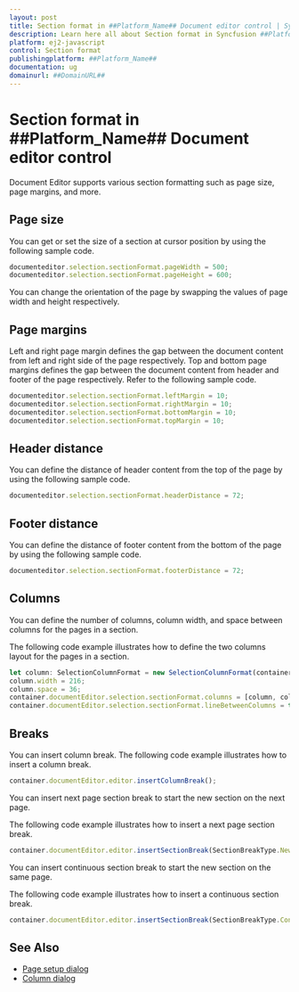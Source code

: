 ```yaml
---
layout: post
title: Section format in ##Platform_Name## Document editor control | Syncfusion
description: Learn here all about Section format in Syncfusion ##Platform_Name## Document editor control of Syncfusion Essential JS 2 and more.
platform: ej2-javascript
control: Section format 
publishingplatform: ##Platform_Name##
documentation: ug
domainurl: ##DomainURL##
---
```


# Section format in ##Platform_Name## Document editor control

Document Editor supports various section formatting such as page size, page margins, and more.

## Page size

You can get or set the size of a section at cursor position by using the following sample code.

```ts
documenteditor.selection.sectionFormat.pageWidth = 500;
documenteditor.selection.sectionFormat.pageHeight = 600;
```

You can change the orientation of the page by swapping the values of page width and height respectively.

## Page margins

Left and right page margin defines the gap between the document content from left and right side of the page respectively. Top and bottom page margins defines the gap between the document content from header and footer of the page respectively.
Refer to the following sample code.

```ts
documenteditor.selection.sectionFormat.leftMargin = 10;
documenteditor.selection.sectionFormat.rightMargin = 10;
documenteditor.selection.sectionFormat.bottomMargin = 10;
documenteditor.selection.sectionFormat.topMargin = 10;
```

## Header distance

You can define the distance of header content from the top of the page by using the following sample code.

```ts
documenteditor.selection.sectionFormat.headerDistance = 72;
```

## Footer distance

You can define the distance of footer content from the bottom of the page by using the following sample code.

```ts
documenteditor.selection.sectionFormat.footerDistance = 72;
```

## Columns

You can define the number of columns, column width, and space between columns for the pages in a section.

The following code example illustrates how to define the two columns layout for the pages in a section.

```ts
let column: SelectionColumnFormat = new SelectionColumnFormat(container.documentEditor.selection);
column.width = 216;
column.space = 36;
container.documentEditor.selection.sectionFormat.columns = [column, column];
container.documentEditor.selection.sectionFormat.lineBetweenColumns = true;
```

## Breaks

You can insert column break. The following code example illustrates how to insert a column break.

```ts
container.documentEditor.editor.insertColumnBreak();
```

You can insert next page section break to start the new section on the next page.

The following code example illustrates how to insert a next page section break.

```ts
container.documentEditor.editor.insertSectionBreak(SectionBreakType.NewPage);
```

You can insert continuous section break to start the new section on the same page.

The following code example illustrates how to insert a continuous section break.

```ts
container.documentEditor.editor.insertSectionBreak(SectionBreakType.Continuous);
```

## See Also

* [Page setup dialog](../document-editor/dialog#page-setup-dialog)
* [Column dialog](../document-editor/dialog#column-dialog)
